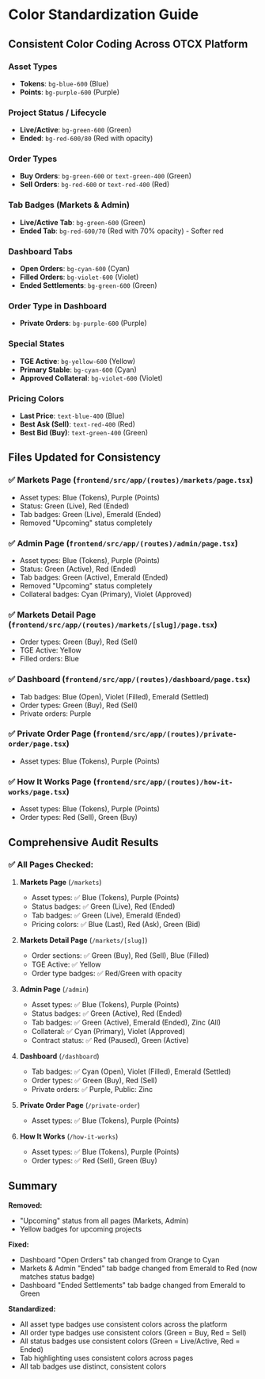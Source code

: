 # Color Standardization Guide

## Consistent Color Coding Across OTCX Platform

### Asset Types
- **Tokens**: `bg-blue-600` (Blue)
- **Points**: `bg-purple-600` (Purple)

### Project Status / Lifecycle
- **Live/Active**: `bg-green-600` (Green)
- **Ended**: `bg-red-600/80` (Red with opacity)

### Order Types
- **Buy Orders**: `bg-green-600` or `text-green-400` (Green)
- **Sell Orders**: `bg-red-600` or `text-red-400` (Red)

### Tab Badges (Markets & Admin)
- **Live/Active Tab**: `bg-green-600` (Green)
- **Ended Tab**: `bg-red-600/70` (Red with 70% opacity) - Softer red

### Dashboard Tabs
- **Open Orders**: `bg-cyan-600` (Cyan)
- **Filled Orders**: `bg-violet-600` (Violet)
- **Ended Settlements**: `bg-green-600` (Green)

### Order Type in Dashboard
- **Private Orders**: `bg-purple-600` (Purple)

### Special States
- **TGE Active**: `bg-yellow-600` (Yellow)
- **Primary Stable**: `bg-cyan-600` (Cyan)
- **Approved Collateral**: `bg-violet-600` (Violet)

### Pricing Colors
- **Last Price**: `text-blue-400` (Blue)
- **Best Ask (Sell)**: `text-red-400` (Red)
- **Best Bid (Buy)**: `text-green-400` (Green)

## Files Updated for Consistency

### ✅ Markets Page (`frontend/src/app/(routes)/markets/page.tsx`)
- Asset types: Blue (Tokens), Purple (Points)
- Status: Green (Live), Red (Ended)
- Tab badges: Green (Live), Emerald (Ended)
- Removed "Upcoming" status completely

### ✅ Admin Page (`frontend/src/app/(routes)/admin/page.tsx`)
- Asset types: Blue (Tokens), Purple (Points)
- Status: Green (Active), Red (Ended)
- Tab badges: Green (Active), Emerald (Ended)
- Removed "Upcoming" status completely
- Collateral badges: Cyan (Primary), Violet (Approved)

### ✅ Markets Detail Page (`frontend/src/app/(routes)/markets/[slug]/page.tsx`)
- Order types: Green (Buy), Red (Sell)
- TGE Active: Yellow
- Filled orders: Blue

### ✅ Dashboard (`frontend/src/app/(routes)/dashboard/page.tsx`)
- Tab badges: Blue (Open), Violet (Filled), Emerald (Settled)
- Order types: Green (Buy), Red (Sell)
- Private orders: Purple

### ✅ Private Order Page (`frontend/src/app/(routes)/private-order/page.tsx`)
- Asset types: Blue (Tokens), Purple (Points)

### ✅ How It Works Page (`frontend/src/app/(routes)/how-it-works/page.tsx`)
- Asset types: Blue (Tokens), Purple (Points)
- Order types: Red (Sell), Green (Buy)

## Comprehensive Audit Results

### ✅ All Pages Checked:

1. **Markets Page** (`/markets`)
   - Asset types: ✅ Blue (Tokens), Purple (Points)
   - Status badges: ✅ Green (Live), Red (Ended)
   - Tab badges: ✅ Green (Live), Emerald (Ended)
   - Pricing colors: ✅ Blue (Last), Red (Ask), Green (Bid)

2. **Markets Detail Page** (`/markets/[slug]`)
   - Order sections: ✅ Green (Buy), Red (Sell), Blue (Filled)
   - TGE Active: ✅ Yellow
   - Order type badges: ✅ Red/Green with opacity

3. **Admin Page** (`/admin`)
   - Asset types: ✅ Blue (Tokens), Purple (Points)
   - Status badges: ✅ Green (Active), Red (Ended)
   - Tab badges: ✅ Green (Active), Emerald (Ended), Zinc (All)
   - Collateral: ✅ Cyan (Primary), Violet (Approved)
   - Contract status: ✅ Red (Paused), Green (Active)

4. **Dashboard** (`/dashboard`)
   - Tab badges: ✅ Cyan (Open), Violet (Filled), Emerald (Settled)
   - Order types: ✅ Green (Buy), Red (Sell)
   - Private orders: ✅ Purple, Public: Zinc

5. **Private Order Page** (`/private-order`)
   - Asset types: ✅ Blue (Tokens), Purple (Points)

6. **How It Works** (`/how-it-works`)
   - Asset types: ✅ Blue (Tokens), Purple (Points)
   - Order types: ✅ Red (Sell), Green (Buy)

## Summary

**Removed:**
- "Upcoming" status from all pages (Markets, Admin)
- Yellow badges for upcoming projects

**Fixed:**
- Dashboard "Open Orders" tab changed from Orange to Cyan
- Markets & Admin "Ended" tab badge changed from Emerald to Red (now matches status badge)
- Dashboard "Ended Settlements" tab badge changed from Emerald to Green

**Standardized:**
- All asset type badges use consistent colors across the platform
- All order type badges use consistent colors (Green = Buy, Red = Sell)
- All status badges use consistent colors (Green = Live/Active, Red = Ended)
- Tab highlighting uses consistent colors across pages
- All tab badges use distinct, consistent colors

